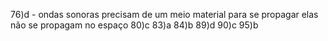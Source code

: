 
76)d - ondas sonoras precisam de um meio material para se propagar elas não se propagam no espaço
80)c
83)a
84)b
89)d
90)c
95)b

